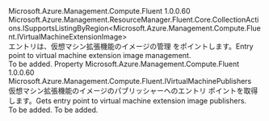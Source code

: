 <Type Name="IVirtualMachineExtensionImages" FullName="Microsoft.Azure.Management.Compute.Fluent.IVirtualMachineExtensionImages">
  <TypeSignature Language="C#" Value="public interface IVirtualMachineExtensionImages : Microsoft.Azure.Management.ResourceManager.Fluent.Core.CollectionActions.ISupportsListingByRegion&lt;Microsoft.Azure.Management.Compute.Fluent.IVirtualMachineExtensionImage&gt;" />
  <TypeSignature Language="ILAsm" Value=".class public interface auto ansi abstract IVirtualMachineExtensionImages implements class Microsoft.Azure.Management.ResourceManager.Fluent.Core.CollectionActions.ISupportsListingByRegion`1&lt;class Microsoft.Azure.Management.Compute.Fluent.IVirtualMachineExtensionImage&gt;" />
  <TypeSignature Language="DocId" Value="T:Microsoft.Azure.Management.Compute.Fluent.IVirtualMachineExtensionImages" />
  <TypeSignature Language="VB.NET" Value="Public Interface IVirtualMachineExtensionImages&#xA;Implements ISupportsListingByRegion(Of IVirtualMachineExtensionImage)" />
  <TypeSignature Language="F#" Value="type IVirtualMachineExtensionImages = interface&#xA;    interface ISupportsListingByRegion&lt;IVirtualMachineExtensionImage&gt;" />
  <AssemblyInfo>
    <AssemblyName>Microsoft.Azure.Management.Compute.Fluent</AssemblyName>
    <AssemblyVersion>1.0.0.60</AssemblyVersion>
  </AssemblyInfo>
  <Interfaces>
    <Interface>
      <InterfaceName>Microsoft.Azure.Management.ResourceManager.Fluent.Core.CollectionActions.ISupportsListingByRegion&lt;Microsoft.Azure.Management.Compute.Fluent.IVirtualMachineExtensionImage&gt;</InterfaceName>
    </Interface>
  </Interfaces>
  <Docs>
    <summary>
            <span data-ttu-id="557bd-101">エントリは、仮想マシン拡張機能のイメージの管理 をポイントします。</span><span class="sxs-lookup"><span data-stu-id="557bd-101">Entry point to virtual machine extension image management.</span></span>
            </summary>
    <remarks>To be added.</remarks>
  </Docs>
  <Members>
    <Member MemberName="Publishers">
      <MemberSignature Language="C#" Value="public Microsoft.Azure.Management.Compute.Fluent.IVirtualMachinePublishers Publishers { get; }" />
      <MemberSignature Language="ILAsm" Value=".property instance class Microsoft.Azure.Management.Compute.Fluent.IVirtualMachinePublishers Publishers" />
      <MemberSignature Language="DocId" Value="P:Microsoft.Azure.Management.Compute.Fluent.IVirtualMachineExtensionImages.Publishers" />
      <MemberSignature Language="VB.NET" Value="Public ReadOnly Property Publishers As IVirtualMachinePublishers" />
      <MemberSignature Language="F#" Value="member this.Publishers : Microsoft.Azure.Management.Compute.Fluent.IVirtualMachinePublishers" Usage="Microsoft.Azure.Management.Compute.Fluent.IVirtualMachineExtensionImages.Publishers" />
      <MemberType>Property</MemberType>
      <AssemblyInfo>
        <AssemblyName>Microsoft.Azure.Management.Compute.Fluent</AssemblyName>
        <AssemblyVersion>1.0.0.60</AssemblyVersion>
      </AssemblyInfo>
      <ReturnValue>
        <ReturnType>Microsoft.Azure.Management.Compute.Fluent.IVirtualMachinePublishers</ReturnType>
      </ReturnValue>
      <Docs>
        <summary>
            <span data-ttu-id="557bd-102">仮想マシン拡張機能のイメージのパブリッシャーへのエントリ ポイントを取得します。</span><span class="sxs-lookup"><span data-stu-id="557bd-102">Gets entry point to virtual machine extension image publishers.</span></span>
            </summary>
        <value>To be added.</value>
        <remarks>To be added.</remarks>
      </Docs>
    </Member>
  </Members>
</Type>